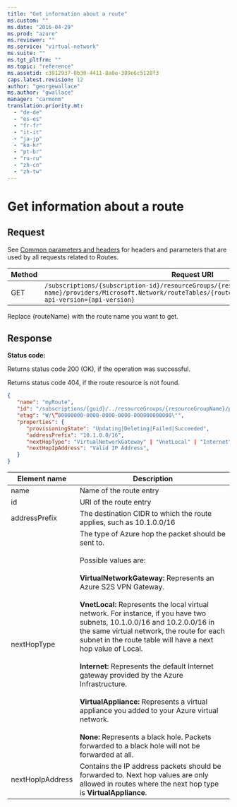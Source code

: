 ```yaml
---
title: "Get information about a route"
ms.custom: ""
ms.date: "2016-04-29"
ms.prod: "azure"
ms.reviewer: ""
ms.service: "virtual-network"
ms.suite: ""
ms.tgt_pltfrm: ""
ms.topic: "reference"
ms.assetid: c3912937-0b30-4411-8a0e-389e6c5128f3
caps.latest.revision: 12
author: "georgewallace"
ms.author: "gwallace"
manager: "carmonm"
translation.priority.mt: 
  - "de-de"
  - "es-es"
  - "fr-fr"
  - "it-it"
  - "ja-jp"
  - "ko-kr"
  - "pt-br"
  - "ru-ru"
  - "zh-cn"
  - "zh-tw"
---
```

# Get information about a route
## Request  
 See [Common parameters and headers](routes.md#bk_common) for headers and parameters that are used by all requests related to Routes.  
  
|Method|Request URI|  
|------------|-----------------|  
|GET|`/subscriptions/{subscription-id}/resourceGroups/{resource-group-name}/providers/Microsoft.Network/routeTables/{routeTableName}/routes/{routeName}?api-version={api-version}`|  
  
 Replace {routeName} with the route name you want to get.  
  
## Response  
 **Status code:**  
  
 Returns status code 200 (OK), if the operation was successful.  
  
 Returns status code 404, if the route resource is not found.  
  
```json  
{  
   "name": "myRoute",  
   "id": "/subscriptions/{guid}/../resourceGroups/{resourceGroupName}/providers/Microsoft.Network/routeTables/myRouteTable/routes/myRoute",  
   "etag": "W/\”00000000-0000-0000-0000-000000000000\"",  
   "properties": {   
      "provisioningState": "Updating|Deleting|Failed|Succeeded",  
      "addressPrefix": "10.1.0.0/16",  
      "nextHopType": "VirtualNetworkGateway" | "VnetLocal" | "Internet" | "VirtualAppliance" | "None",  
      "nextHopIpAddress": "Valid IP Address",  
   }  
}  
```  
  
|Element name|Description|  
|------------------|-----------------|  
|name|Name of the route entry|  
|id|URI of the route entry|  
|addressPrefix|The destination CIDR to which the route applies, such as 10.1.0.0/16|  
|nextHopType|The type of Azure hop the packet should be sent to.<br /><br /> Possible values are:<br /><br /> **VirtualNetworkGateway:** Represents an Azure S2S VPN Gateway.<br /><br /> **VnetLocal:** Represents the local virtual network. For instance, if you have two subnets, 10.1.0.0/16 and 10.2.0.0/16 in the same virtual network, the route for each subnet in the route table will have a next hop value of Local.<br /><br /> **Internet:** Represents the default Internet gateway provided by the Azure Infrastructure.<br /><br /> **VirtualAppliance:** Represents a virtual appliance you added to your Azure virtual network.<br /><br /> **None:** Represents a black hole. Packets forwarded to a black hole will not be forwarded at all.|  
|nextHopIpAddress|Contains the IP address packets should be forwarded to. Next hop values are only allowed in routes where the next hop type is **VirtualAppliance**.|
